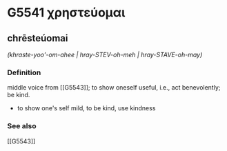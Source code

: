 # G5541 χρηστεύομαι

## chrēsteúomai

_(khraste-yoo'-om-ahee | hray-STEV-oh-meh | hray-STAVE-oh-may)_

### Definition

middle voice from [[G5543]]; to show oneself useful, i.e., act benevolently; be kind.

- to show one's self mild, to be kind, use kindness

### See also

[[G5543]]

